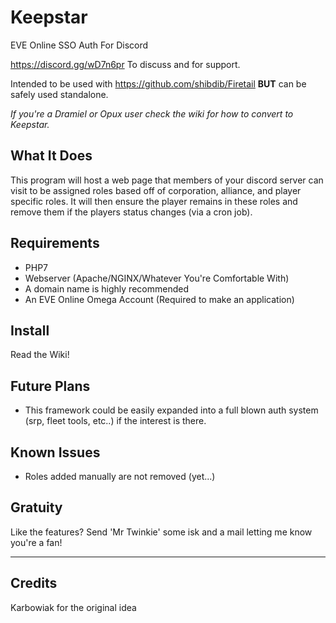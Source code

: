 # Keepstar
EVE Online SSO Auth For Discord

https://discord.gg/wD7n6pr To discuss and for support.

Intended to be used with https://github.com/shibdib/Firetail **BUT** can be safely used standalone.

*If you're a Dramiel or Opux user check the wiki for how to convert to Keepstar.*

What It Does
-
This program will host a web page that members of your discord server can visit to be assigned roles based off of
corporation, alliance, and player specific roles. It will then ensure the player remains in these roles and remove them 
if the players status changes (via a cron job).


Requirements
-
- PHP7 
- Webserver (Apache/NGINX/Whatever You're Comfortable With)
- A domain name is highly recommended
- An EVE Online Omega Account (Required to make an application)

Install
-
Read the Wiki!

Future Plans
-
- This framework could be easily expanded into a full blown auth system (srp, fleet tools, etc..) if the interest is 
there.

Known Issues
-
- Roles added manually are not removed (yet...)

Gratuity
-
Like the features? Send 'Mr Twinkie' some isk and a mail letting me know you're a fan!

---

Credits
- 
Karbowiak for the original idea
